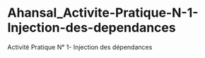 # Ahansal_Activite-Pratique-N-1-Injection-des-dependances
Activité Pratique N° 1- Injection des dépendances
